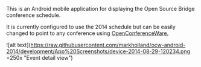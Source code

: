 This is an Android mobile application for displaying the Open Source Bridge conference schedule.

It is currently configured to use the 2014 schedule but can be easily changed to point to any conference using [OpenConferenceWare.](http://openconferenceware.org)

![alt text](https://raw.githubusercontent.com/markholland/ocw-android-2014/development/App%20Screenshots/device-2014-08-29-120234.png =250x "Event detail view")


